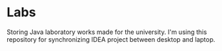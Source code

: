 # Labs
Storing Java laboratory works made for the university. I'm using this repository for synchronizing IDEA project between desktop and laptop.
